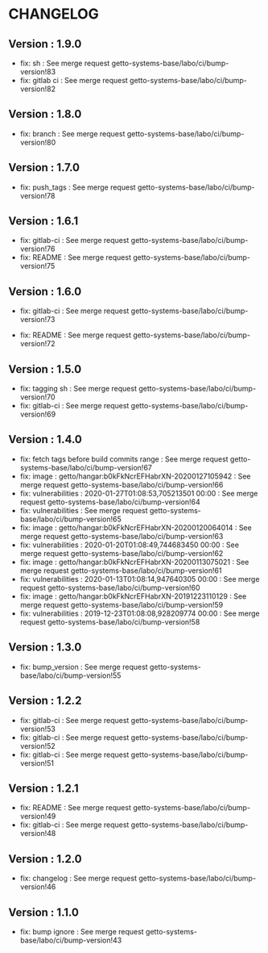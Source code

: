 # CHANGELOG

## Version : 1.9.0

- fix: sh : See merge request getto-systems-base/labo/ci/bump-version!83
- fix: gitlab ci : See merge request getto-systems-base/labo/ci/bump-version!82


## Version : 1.8.0

- fix: branch : See merge request getto-systems-base/labo/ci/bump-version!80


## Version : 1.7.0

- fix: push_tags : See merge request getto-systems-base/labo/ci/bump-version!78


## Version : 1.6.1

- fix: gitlab-ci : See merge request getto-systems-base/labo/ci/bump-version!76
- fix: README : See merge request getto-systems-base/labo/ci/bump-version!75


## Version : 1.6.0

- fix: gitlab-ci : See merge request getto-systems-base/labo/ci/bump-version!73

- fix: README : See merge request getto-systems-base/labo/ci/bump-version!72



## Version : 1.5.0

- fix: tagging sh : See merge request getto-systems-base/labo/ci/bump-version!70
- fix: gitlab-ci : See merge request getto-systems-base/labo/ci/bump-version!69


## Version : 1.4.0

- fix: fetch tags before build commits range : See merge request getto-systems-base/labo/ci/bump-version!67
- fix: image : getto/hangar:b0kFkNcrEFHabrXN-20200127105942 : See merge request getto-systems-base/labo/ci/bump-version!66
- fix: vulnerabilities : 2020-01-27T01:08:53,705213501 00:00 : See merge request getto-systems-base/labo/ci/bump-version!64
- fix: vulnerabilities : See merge request getto-systems-base/labo/ci/bump-version!65
- fix: image : getto/hangar:b0kFkNcrEFHabrXN-20200120064014 : See merge request getto-systems-base/labo/ci/bump-version!63
- fix: vulnerabilities : 2020-01-20T01:08:49,744683450 00:00 : See merge request getto-systems-base/labo/ci/bump-version!62
- fix: image : getto/hangar:b0kFkNcrEFHabrXN-20200113075021 : See merge request getto-systems-base/labo/ci/bump-version!61
- fix: vulnerabilities : 2020-01-13T01:08:14,947640305 00:00 : See merge request getto-systems-base/labo/ci/bump-version!60
- fix: image : getto/hangar:b0kFkNcrEFHabrXN-20191223110129 : See merge request getto-systems-base/labo/ci/bump-version!59
- fix: vulnerabilities : 2019-12-23T01:08:08,928209774 00:00 : See merge request getto-systems-base/labo/ci/bump-version!58


## Version : 1.3.0

- fix: bump_version : See merge request getto-systems-base/labo/ci/bump-version!55


## Version : 1.2.2

- fix: gitlab-ci : See merge request getto-systems-base/labo/ci/bump-version!53
- fix: gitlab-ci : See merge request getto-systems-base/labo/ci/bump-version!52
- fix: gitlab-ci : See merge request getto-systems-base/labo/ci/bump-version!51


## Version : 1.2.1

- fix: README : See merge request getto-systems-base/labo/ci/bump-version!49
- fix: gitlab-ci : See merge request getto-systems-base/labo/ci/bump-version!48


## Version : 1.2.0

- fix: changelog : See merge request getto-systems-base/labo/ci/bump-version!46


## Version : 1.1.0

- fix: bump ignore : See merge request getto-systems-base/labo/ci/bump-version!43

